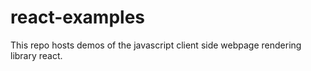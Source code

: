 # react-examples
This repo hosts demos of the javascript client side webpage rendering library react.

